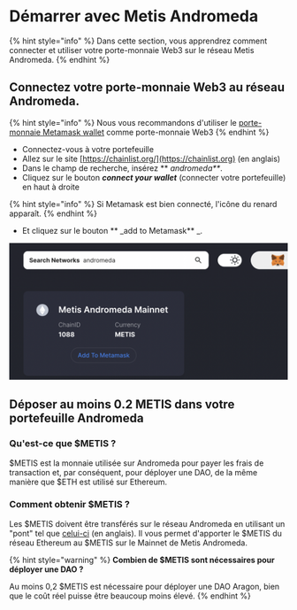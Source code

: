 # Démarrer avec Metis Andromeda

{% hint style="info" %}
Dans cette section, vous apprendrez comment connecter et utiliser votre porte-monnaie Web3 sur le réseau Metis Andromeda.
{% endhint %}

## Connectez votre porte-monnaie Web3 au réseau Andromeda.

{% hint style="info" %}
Nous vous recommandons d'utiliser le [porte-monnaie Metamask wallet](./) comme porte-monnaie Web3
{% endhint %}

* Connectez-vous à votre portefeuille&#x20;
* Allez sur le site  [https://chainlist.org/](https://chainlist.org) (en anglais)&#x20;
* Dans le champ de recherche, insérez \*\* _andromeda\*\*_.&#x20;
* Cliquez sur le bouton _**connect your wallet**_ (connecter votre portefeuille) en haut à droite

{% hint style="info" %}
Si Metamask est bien connecté, l'icône du renard apparaît.
{% endhint %}

* Et cliquez sur le bouton \*\* \_add to Metamask\*\* \_.

![Ajouter le réseau Andromeda Metis à metamask en utilisant chainlist.org](<../../.gitbook/assets/Schermata 2022-01-26 alle 23.03.43.png>)

## Déposer au moins 0.2 METIS dans votre portefeuille Andromeda

### Qu'est-ce que $METIS ?

$METIS est la monnaie utilisée sur Andromeda pour payer les frais de transaction et, par conséquent, pour déployer une DAO, de la même manière que $ETH est utilisé sur Ethereum.

### Comment obtenir $METIS ?

Les $METIS doivent être transférés sur le réseau Andromeda en utilisant un "pont" tel que [celui-ci](https://bridge.metis.io/home) (en anglais). Il vous permet d'apporter le $METIS du réseau Ethereum au $METIS sur le Mainnet de Metis Andromeda.

{% hint style="warning" %}
**Combien de $METIS sont nécessaires pour déployer une DAO ?**&#x20;

Au moins 0,2 $METIS est nécessaire pour déployer une DAO Aragon, bien que le coût réel puisse être beaucoup moins élevé.
{% endhint %}
